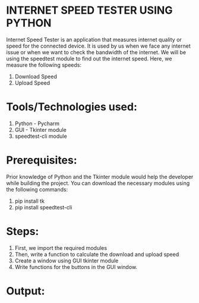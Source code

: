 # INTERNET SPEED TESTER USING PYTHON
  Internet Speed Tester is an application that measures internet quality or speed for the connected device. It is used by us when we face any internet issue or when we want to check the bandwidth of the internet.  We will be using the speedtest module to find out the internet speed. Here, we measure the following speeds:
1. Download Speed
2. Upload Speed

# Tools/Technologies used:
1. Python - Pycharm
2. GUI - Tkinter module
3. speedtest-cli module

# Prerequisites:
Prior knowledge of Python and the Tkinter module would help the developer while building the project. You can download the necessary modules using the following commands:
1. pip install tk
2. pip install speedtest-cli

# Steps:
1. First, we import the required modules
2. Then, write a function to calculate the download and upload speed
3. Create a window using GUI tkinter module
4. Write functions for the buttons in the GUI window.

# Output:


